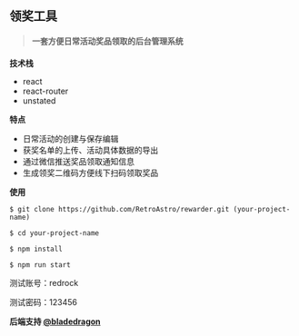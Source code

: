 ## 领奖工具

> #### 一套方便日常活动奖品领取的后台管理系统

**技术栈**

* react
* react-router
* unstated

**特点**

* 日常活动的创建与保存编辑
* 获奖名单的上传、活动具体数据的导出
* 通过微信推送奖品领取通知信息
* 生成领奖二维码方便线下扫码领取奖品

**使用** 

```
$ git clone https://github.com/RetroAstro/rewarder.git (your-project-name)

$ cd your-project-name

$ npm install 

$ npm run start
```

测试账号：redrock

测试密码：123456

**后端支持  [@bladedragon](https://github.com/bladedragon)**

